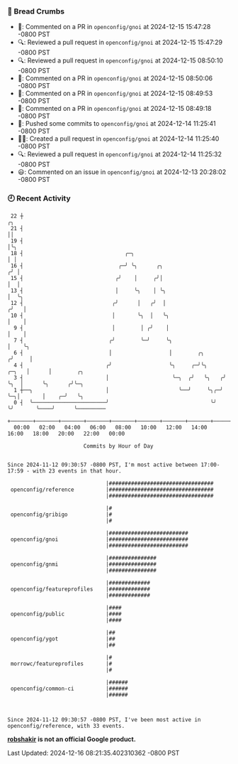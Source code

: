 ### 🍞 Bread Crumbs

 * 💬: Commented on a PR in  `openconfig/gnoi` at 2024-12-15 15:47:28 -0800 PST
 * 🔍: Reviewed a pull request in  `openconfig/gnoi` at 2024-12-15 15:47:29 -0800 PST
 * 🔍: Reviewed a pull request in  `openconfig/gnoi` at 2024-12-15 08:50:10 -0800 PST
 * 💬: Commented on a PR in  `openconfig/gnoi` at 2024-12-15 08:50:06 -0800 PST
 * 💬: Commented on a PR in  `openconfig/gnoi` at 2024-12-15 08:49:53 -0800 PST
 * 💬: Commented on a PR in  `openconfig/gnoi` at 2024-12-15 08:49:18 -0800 PST
 * 🚢: Pushed some commits to `openconfig/gnoi` at 2024-12-14 11:25:41 -0800 PST
 * ✍🏼: Created a pull request in `openconfig/gnoi` at 2024-12-14 11:25:40 -0800 PST
 * 🔍: Reviewed a pull request in  `openconfig/gnoi` at 2024-12-14 11:25:32 -0800 PST
 * 😃: Commented on an issue in `openconfig/gnoi` at 2024-12-13 20:28:02 -0800 PST

### 🕘 Recent Activity
```
 22 ┼                                                                        ╭╮
 21 ┤                                                                        ││
 19 ┤                                                                        │╰╮
 18 ┤                                ╭─╮                                     │ │
 16 ┤                              ╭─╯ ╰╮      ╭╮                           ╭╯ │
 15 ┤                             ╭╯    │     ╭╯│                           │  │
 13 ┤                             │     ╰╮    │ ╰╮                          │  ╰╮
 12 ┤                            ╭╯      │   ╭╯  │                         ╭╯   │
 10 ┤                            │       ╰╮  │   ╰╮                        │    │
  9 ┤                            │        │ ╭╯    │                        │    │
  7 ┤                           ╭╯        ╰─╯     ╰╮                       │    ╰╮
  6 ┤                           │                  │        ╭╮            ╭╯     │
  4 ┤                          ╭╯                  ╰╮     ╭─╯╰╮     ╭─╮   │      │        ╭╮
  3 ┤                          │                    ╰─╮  ╭╯   ╰╮   ╭╯ ╰╮  │      ╰╮      ╭╯╰─╮
  1 ┼──╮                       │                      ╰──╯     ╰╮╭─╯   ╰─╮│       │    ╭─╯   ╰╮
  0 ┤  ╰───────────────────────╯                                ╰╯       ╰╯       ╰────╯      ╰─────────
    +───────+───────+───────+───────+───────+───────+───────+───────+───────+───────+───────+───────+────
  00:00   02:00   04:00   06:00   08:00   10:00   12:00   14:00   16:00   18:00   20:00   22:00   00:00   

						Commits by Hour of Day


Since 2024-11-12 09:30:57 -0800 PST, I'm most active between 17:00-17:59 - with 23 events in that hour.

```



```
                               |#################################
 openconfig/reference          |#################################
                               |#################################

                               |#
 openconfig/gribigo            |#
                               |#

                               |#########################
 openconfig/gnoi               |#########################
                               |#########################

                               |###############
 openconfig/gnmi               |###############
                               |###############

                               |#############
 openconfig/featureprofiles    |#############
                               |#############

                               |####
 openconfig/public             |####
                               |####

                               |##
 openconfig/ygot               |##
                               |##

                               |#
 morrowc/featureprofiles       |#
                               |#

                               |######
 openconfig/common-ci          |######
                               |######



Since 2024-11-12 09:30:57 -0800 PST, I've been most active in openconfig/reference, with 33 events.

```
**[robshakir](mailto:robjs@google.com) is not an official Google product.**  


Last Updated: 2024-12-16 08:21:35.402310362 -0800 PST
